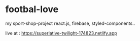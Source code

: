 # footbal-love
 my sport-shop-project
 react.js, firebase, styled-components..


live at :
https://superlative-twilight-174823.netlify.app

